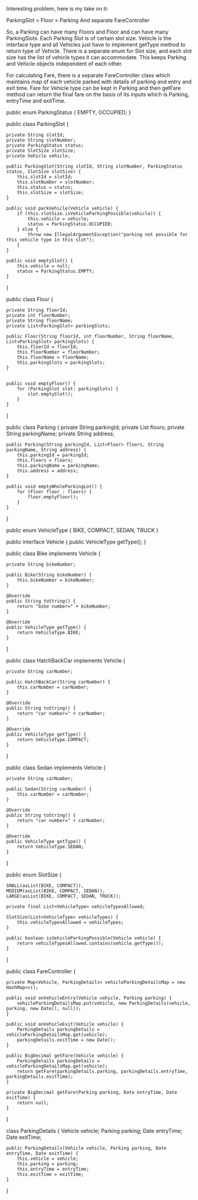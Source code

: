 Interesting problem, here is my take on it:

ParkingSlot > Floor > Parking
And separate FareController

So, a Parking can have many Floors and Floor and can have many ParkingSlots. Each Parking Slot is of certain slot size.
Vehicle is the interface type and all Vehicles just have to implement getType method to return type of Vehicle.
There is a separate enum for Slot size, and each slot size has the list of vehicle types it can accommodate. This keeps Parking and Vehicle objects independent of each other.

For calculating Fare, there is a separate FareController class which maintains map of each vehicle parked with details of parking and entry and exit time. Fare for Vehicle type can be kept in Parking and then getFare method can return the final fare on the basis of its inputs which is Parking, entryTime and exitTime.

public enum ParkingStatus {
    EMPTY,
    OCCUPIED;
}

public class ParkingSlot {

    private String slotId;
    private String slotNumber;
    private ParkingStatus status;
    private SlotSize slotSize;
    private Vehicle vehicle;

    public ParkingSlot(String slotId, String slotNumber, ParkingStatus status, SlotSize slotSize) {
        this.slotId = slotId;
        this.slotNumber = slotNumber;
        this.status = status;
        this.slotSize = slotSize;
    }

    public void parkVehicle(Vehicle vehicle) {
        if (this.slotSize.isVehicleParkingPossible(vehicle)) {
            this.vehicle = vehicle;
            status = ParkingStatus.OCCUPIED;
        } else {
            throw new IllegalArgumentException("parking not possible for this vehicle type in this slot");
        }
    }

    public void emptySlot() {
        this.vehicle = null;
        status = ParkingStatus.EMPTY;
    }

}


public class Floor {

    private String floorId;
    private int floorNumber;
    private String floorName;
    private List<ParkingSlot> parkingSlots;

    public Floor(String floorId, int floorNumber, String floorName, List<ParkingSlot> parkingSlots) {
        this.floorId = floorId;
        this.floorNumber = floorNumber;
        this.floorName = floorName;
        this.parkingSlots = parkingSlots;
    }


    public void emptyFloor() {
        for (ParkingSlot slot: parkingSlots) {
            slot.emptySlot();
        }
    }

}

public class Parking {
    private String parkingId;
    private List<Floor> floors;
    private String parkingName;
    private String address;

    public Parking(String parkingId, List<Floor> floors, String parkingName, String address) {
        this.parkingId = parkingId;
        this.floors = floors;
        this.parkingName = parkingName;
        this.address = address;
    }

    public void emptyWholeParkingLot() {
        for (Floor floor : floors) {
            floor.emptyFloor();
        }
    }
}

public enum VehicleType {
    BIKE,
    COMPACT,
    SEDAN,
    TRUCK
}

public interface Vehicle {
    public VehicleType getType();
}

public class Bike implements Vehicle {

    private String bikeNumber;

    public Bike(String bikeNumber) {
        this.bikeNumber = bikeNumber;
    }

    @Override
    public String toString() {
        return "bike number=" + bikeNumber;
    }

    @Override
    public VehicleType getType() {
        return VehicleType.BIKE;
    }

}

public class HatchBackCar implements Vehicle {

    private String carNumber;

    public HatchBackCar(String carNumber) {
        this.carNumber = carNumber;
    }

    @Override
    public String toString() {
        return "car number=" + carNumber;
    }

    @Override
    public VehicleType getType() {
        return VehicleType.COMPACT;
    }
}

public class Sedan implements Vehicle {

    private String carNumber;

    public Sedan(String carNumber) {
        this.carNumber = carNumber;
    }

    @Override
    public String toString() {
        return "car number=" + carNumber;
    }

    @Override
    public VehicleType getType() {
        return VehicleType.SEDAN;
    }

}

public enum SlotSize {

    SMALL(asList(BIKE, COMPACT)),
    MEDIUM(asList(BIKE, COMPACT, SEDAN)),
    LARGE(asList(BIKE, COMPACT, SEDAN, TRUCK));

    private final List<VehicleType> vehicleTypesAllowed;

    SlotSize(List<VehicleType> vehicleTypes) {
        this.vehicleTypesAllowed = vehicleTypes;
    }

    public boolean isVehicleParkingPossible(Vehicle vehicle) {
        return vehicleTypesAllowed.contains(vehicle.getType());
    }
}

public class FareController {

    private Map<Vehicle, ParkingDetails> vehicleParkingDetailsMap = new HashMap<>();

    public void onVehicleEntry(Vehicle vehicle, Parking parking) {
        vehicleParkingDetailsMap.put(vehicle, new ParkingDetails(vehicle, parking, new Date(), null));
    }

    public void onVehicleExit(Vehicle vehicle) {
        ParkingDetails parkingDetails = vehicleParkingDetailsMap.get(vehicle);
        parkingDetails.exitTime = new Date();
    }

    public BigDecimal getFare(Vehicle vehicle) {
        ParkingDetails parkingDetails = vehicleParkingDetailsMap.get(vehicle);
        return getFare(parkingDetails.parking, parkingDetails.entryTime, parkingDetails.exitTime);
    }

    private BigDecimal getFare(Parking parking, Date entryTime, Date exitTime) {
        return null;
    }

}

class ParkingDetails {
    Vehicle vehicle;
    Parking parking;
    Date entryTime;
    Date exitTime;

    public ParkingDetails(Vehicle vehicle, Parking parking, Date entryTime, Date exitTime) {
        this.vehicle = vehicle;
        this.parking = parking;
        this.entryTime = entryTime;
        this.exitTime = exitTime;
    }
}
